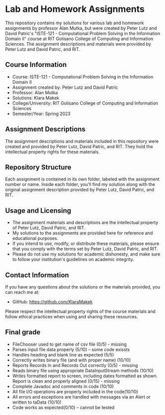 # Lab and Homework Assignments

This repository contains my solutions for various lab and homework assignments by professor Alan Mutka, but were created by Peter Lutz and David Patric's "ISTE-121 - Computational Problem Solving in the Information Domain II" course at RIT Golisano College of Computing and Information Sciences. The assignment descriptions and materials were provided by Peter Lutz and David Patric, and RIT.

## Course Information

- Course: ISTE-121 - Computational Problem Solving in the Information Domain II
- Assignment created by: Peter Lutz and David Patric
- Professor: Alan Mutka
- Solutions: Klara Makek
- College/University: RIT Golisano College of Computing and Information Sciences
- Semester/Year: Spring 2023

## Assignment Descriptions

The assignment descriptions and materials included in this repository were created and provided by Peter Lutz, David Patric, and RIT. They hold the intellectual property rights for these materials.

## Repository Structure

Each assignment is contained in its own folder, labeled with the assignment number or name. Inside each folder, you'll find my solution along with the original assignment description provided by Peter Lutz, David Patric, and RIT.

## Usage and Licensing

- The assignment materials and descriptions are the intellectual property of Peter Lutz, David Patric, and RIT.
- My solutions to the assignments are provided here for reference and educational purposes.
- If you intend to use, modify, or distribute these materials, please ensure that you comply with the terms set by Peter Lutz, David Patric, and RIT.
- Please do not use my solutions for academic dishonesty, and make sure to follow your institution's guidelines on academic integrity.

## Contact Information

If you have any questions about the solutions or the materials provided, you can reach me at:
- GitHub: https://github.com/KlaraMakek

Please respect the intellectual property rights of the course materials and follow ethical practices when using and sharing these resources.

## Final grade

- FileChooser used to get name of csv file (0/5) - missing
- Parses input file data properly (5/10) – some code exissts
- Handles heading and blank line as expected (5/5)
- Correctly writes binary file (and with proper name) (10/10)
- Reports Records In and Records Out correctly (0/5) - missing
- Reads binary file using appropriate DataInputStream methods (10/10)
- Writes formatted report to screen, including dates formatted as shown. Report is clean and properly aligned (0/15) - missing
- Complete Javadoc and comments in code (10/10)
- All file I/O operations are properly included in the code(10/10)
- All errors and exceptions are handled with messages via an Alert or written to taData (10/10)
- Code works as expected(0/10) – cannot be tested